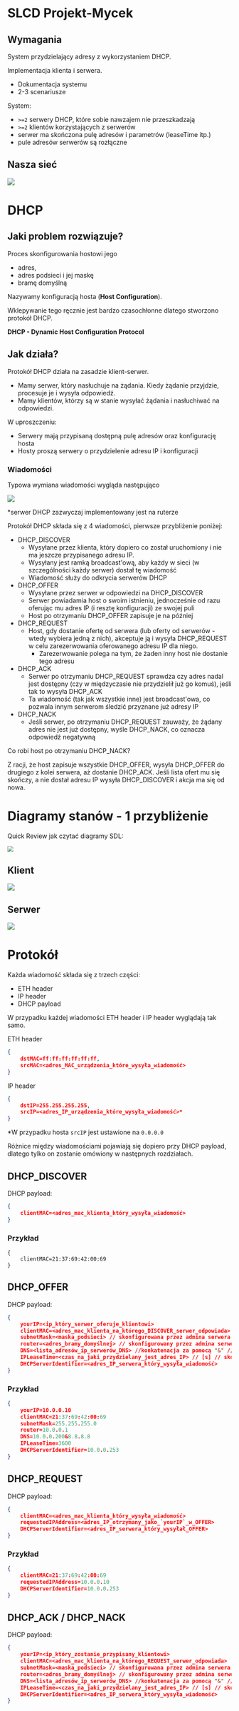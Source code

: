 # SLCD Projekt-Mycek

## Wymagania

System przydzielający adresy z wykorzystaniem DHCP.

Implementacja klienta i serwera.

- Dokumentacja systemu
- 2-3 scenariusze

System:

- `>=2` serwery DHCP, które sobie nawzajem nie przeszkadzają
- `>=2` klientów korzystających z serwerów
- serwer ma skończona pulę adresów i parametrów (leaseTime itp.)
- pule adresów serwerów są rozłączne

## Nasza sieć

![](img/1.png)

# DHCP

## Jaki problem rozwiązuje?

Proces skonfigurowania hostowi jego 

- adres, 
- adres podsieci i jej maskę
- bramę domyślną

Nazywamy konfiguracją hosta (**Host Configuration**).

Wklepywanie tego ręcznie jest bardzo czasochłonne dlatego stworzono protokół DHCP.

**DHCP - Dynamic Host Configuration Protocol**

## Jak działa?

Protokół DHCP działa na zasadzie klient-serwer. 

- Mamy serwer, który nasłuchuje na żądania. Kiedy żądanie przyjdzie, procesuje je i wysyła odpowiedź. 
- Mamy klientów, którzy są w stanie wysyłać żądania i nasłuchiwać na odpowiedzi.

W uproszczeniu:

- Serwery mają przypisaną dostępną pulę adresów oraz konfigurację hosta
- Hosty proszą serwery o przydzielenie adresu IP i konfiguracji

### Wiadomości

Typowa wymiana wiadomości wygląda następująco

<img src="img/2.png" />

*serwer DHCP zazwyczaj implementowany jest na ruterze

Protokół DHCP składa się z 4 wiadomości, pierwsze przybliżenie poniżej:

- DHCP_DISCOVER
  - Wysyłane przez klienta, który dopiero co został uruchomiony i nie ma jeszcze przypisanego adresu IP.
  - Wysyłany jest ramką broadcast'ową, aby każdy w sieci (w szczególności każdy serwer) dostał tę wiadomość
  - Wiadomość służy do odkrycia serwerów DHCP
- DHCP_OFFER
  - Wysyłane przez serwer w odpowiedzi na DHCP_DISCOVER
  - Serwer powiadamia host o swoim istnieniu, jednocześnie od razu oferując mu adres IP (i resztę konfiguracji) ze swojej puli
  - Host po otrzymaniu DHCP_OFFER zapisuje je na później
- DHCP_REQUEST
  - Host, gdy dostanie ofertę od serwera (lub oferty od serwerów - wtedy wybiera jedną z nich), akceptuje ją i wysyła DHCP_REQUEST w celu zarezerwowania oferowanego adresu IP dla niego.
    - Zarezerwowanie polega na tym, że żaden inny host nie dostanie tego adresu
- DHCP_ACK
  - Serwer po otrzymaniu DHCP_REQUEST sprawdza czy adres nadal jest dostępny (czy w międzyczasie nie przydzielił już go komuś), jeśli tak to wysyła DHCP_ACK
  - Ta wiadomość (tak jak wszystkie inne) jest broadcast'owa, co pozwala innym serwerom śledzić przyznane już adresy IP
- DHCP_NACK
  - Jeśli serwer, po otrzymaniu DHCP_REQUEST zauważy, że żądany adres nie jest już dostępny, wyśle DHCP_NACK, co oznacza odpowiedź negatywną

Co robi host po otrzymaniu DHCP_NACK?

Z racji, że host zapisuje wszystkie DHCP_OFFER, wysyła DHCP_OFFER do drugiego z kolei serwera, aż dostanie DHCP_ACK. Jeśli lista ofert mu się skończy, a nie dostał adresu IP wysyła DHCP_DISCOVER i akcja ma się od nowa.

# Diagramy stanów - 1 przybliżenie

Quick Review jak czytać diagramy SDL:

<img src="img/3.png" style="zoom:80%;" />

## Klient

![](img/sdl_client.png)

## Serwer

![](img/sdl_server.png)

# Protokół

Każda wiadomość składa się z trzech części:

- ETH header
- IP header
- DHCP payload

W przypadku każdej wiadomości ETH header i IP header wyglądają tak samo.

ETH header

```json
{
    dstMAC=ff:ff:ff:ff:ff:ff,
    srcMAC=<adres_MAC_urządzenia_które_wysyła_wiadomość>
}
```

IP header

```json
{
    dstIP=255.255.255.255,
    srcIP=<adres_IP_urządzenia_które_wysyła_wiadomość>*
}
```

*W przypadku hosta `srcIP` jest ustawione na `0.0.0.0`

Różnice między wiadomościami pojawiają się dopiero przy DHCP payload, dlatego tylko on zostanie omówiony w następnych rozdziałach.

## DHCP_DISCOVER

DHCP payload:

```json
{
    clientMAC=<adres_mac_klienta_który_wysyła_wiadomość>
}
```

### Przykład

```jso
{
    clientMAC=21:37:69:42:00:69
}
```

## DHCP_OFFER

DHCP payload:

```json
{
    yourIP=<ip_który_serwer_oferuje_klientowi>
    clientMAC=<adres_mac_klienta_na_którego_DISCOVER_serwer_odpowiada>
    subnetMask=<maska_podsieci> // skonfigurowana przez admina serwera
    router=<adres_bramy_domyślnej> // skonfigurowany przez admina serwera
    DNS=<lista_adresów_ip_serwerów_DNS> //konkatenacja za pomocą "&" // skonfigurowana przez admina serwera
    IPLeaseTime=<czas_na_jaki_przydzielany_jest_adres_IP> // [s] // skonfigurowany przez admina serwera
    DHCPServerIdentifier=<adres_IP_serwera_który_wysyła_wiadomość>
}
```

### Przykład

```json
{
    yourIP=10.0.0.10
    clientMAC=21:37:69:42:00:69
    subnetMask=255.255.255.0
    router=10.0.0.1
    DNS=10.0.0.200&8.8.8.8
    IPLeaseTime=3600
    DHCPServerIdentifier=10.0.0.253
}
```

## DHCP_REQUEST

DHCP payload:

```json
{
    clientMAC=<adres_mac_klienta_który_wysyła_wiadomość>
    requestedIPAddress=<adres_IP_otrzymany_jako_`yourIP`_w_OFFER>
    DHCPServerIdentifier=<adres_IP_serwera_który_wysyłał_OFFER>
}
```

### Przykład

```json
{
    clientMAC=21:37:69:42:00:69
    requestedIPAddress=10.0.0.10
    DHCPServerIdentifier=10.0.0.253
}
```

## DHCP_ACK / DHCP_NACK

DHCP payload:

```json
{
    yourIP=<ip_który_zostanie_przypisany_klientowi>
    clientMAC=<adres_mac_klienta_na_którego_REQUEST_serwer_odpowiada>
    subnetMask=<maska_podsieci> // skonfigurowana przez admina serwera
    router=<adres_bramy_domyślnej> // skonfigurowany przez admina serwera
    DNS=<lista_adresów_ip_serwerów_DNS> //konkatenacja za pomocą "&" // skonfigurowana przez admina serwera
    IPLeaseTime=<czas_na_jaki_przydzielany_jest_adres_IP> // [s] // skonfigurowany przez admina serwera
    DHCPServerIdentifier=<adres_IP_serwera_który_wysyła_wiadomość>
}
```

